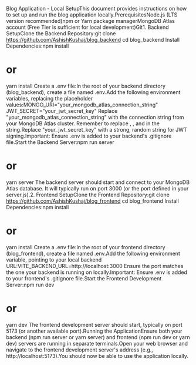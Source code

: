 Blog Application - Local SetupThis document provides instructions on how to set up and run the blog application locally.PrerequisitesNode.js (LTS version recommended)npm or Yarn package managerMongoDB Atlas account (Free Tier is sufficient for local development)Git1. Backend SetupClone the Backend Repository:git clone https://github.com/AshishKushaj/blog_backend
cd blog_backend
Install Dependencies:npm install
# or
yarn install
Create a .env file:In the root of your backend directory (blog_backend), create a file named .env.Add the following environment variables, replacing the placeholder values:MONGO_URI="your_mongodb_atlas_connection_string"
JWT_SECRET="your_jwt_secret_key"
Replace "your_mongodb_atlas_connection_string" with the connection string from your MongoDB Atlas cluster. Remember to replace <username>, <password>, and <dbname> in the string.Replace "your_jwt_secret_key" with a strong, random string for JWT signing.Important: Ensure .env is added to your backend's .gitignore file.Start the Backend Server:npm run server
# or
yarn server
The backend server should start and connect to your MongoDB Atlas database. It will typically run on port 3000 (or the port defined in your server.js).2. Frontend SetupClone the Frontend Repository:git clone https://github.com/AshishKushaj/blog_frontend
cd blog_frontend
Install Dependencies:npm install
# or
yarn install
Create a .env file:In the root of your frontend directory (blog_frontend), create a file named .env.Add the following environment variable, pointing to your local backend URL:VITE_BACKEND_URL=http://localhost:3000
Ensure the port matches the one your backend is running on locally.Important: Ensure .env is added to your frontend's .gitignore file.Start the Frontend Development Server:npm run dev
# or
yarn dev
The frontend development server should start, typically on port 5173 (or another available port).Running the ApplicationEnsure both your backend (npm run server or yarn server) and frontend (npm run dev or yarn dev) servers are running in separate terminals.Open your web browser and navigate to the frontend development server's address (e.g., http://localhost:5173).You should now be able to use the application locally.
